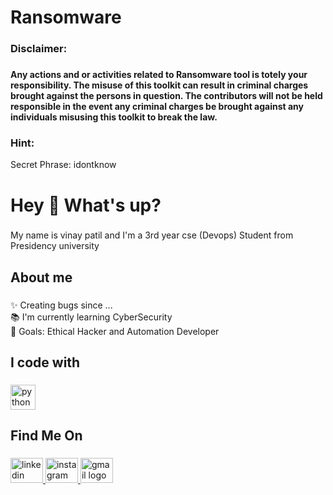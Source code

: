 <h1 align="left">Ransomware</h1>

###

<h3 align="left">Disclaimer:</h3>

###

<h4 align="left">Any actions and or activities related to Ransomware tool is totely your responsibility. The misuse of this toolkit can result in criminal charges brought against the persons in question. The contributors will not be held responsible in the event any criminal charges be brought against any individuals misusing this toolkit to break the law.</h4>

###

<h3 align="left">Hint:</h3>
<p>Secret Phrase: idontknow</p>

###

<h1 align="left">Hey 👋 What's up?</h1>

###

<p align="left">My name is vinay patil and I'm a 3rd year cse (Devops) Student  from Presidency university</p>

###

<h2 align="left">About me</h2>

###

<p align="left">✨ Creating bugs since ...<br>📚 I'm currently learning CyberSecurity<br>🎯 Goals: Ethical Hacker and Automation Developer</p>

###

<h2 align="left">I code with</h2>

###

<div align="left">
  <img src="https://cdn.jsdelivr.net/gh/devicons/devicon/icons/python/python-original.svg" height="40" alt="python logo"  />
</div>

###

<h2 align="left">Find Me On</h2>

###

<div align="left">
  <a href="https://www.linkedin.com/in/vinay-patil-devops-engineering/" target="_blank">
    <img src="https://raw.githubusercontent.com/maurodesouza/profile-readme-generator/master/src/assets/icons/social/linkedin/default.svg" width="52" height="40" alt="linkedin logo"  />
  </a>
  <a href="https://www.instagram.com/_vinu_132?igsh=MTd6NjNibDU5aGNieQ==" target="_blank">
    <img src="https://raw.githubusercontent.com/maurodesouza/profile-readme-generator/master/src/assets/icons/social/instagram/default.svg" width="52" height="40" alt="instagram logo"  />
  </a>
  <a href="vinaycp50@gmail.com" target="_blank">
    <img src="https://raw.githubusercontent.com/maurodesouza/profile-readme-generator/master/src/assets/icons/social/gmail/default.svg" width="52" height="40" alt="gmail logo"  />
  </a>
</div>

###
